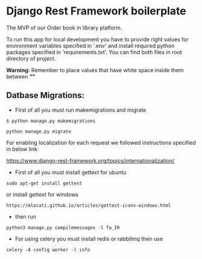 # Django Rest Framework boilerplate
The MVP of our Order book in library platform.

To run this app for local development you have to provide right values for environment variables specified in '.env'
and install required python packages specified in 'requirements.txt'. You can find both files in root directory of project.

**Warning:** Remember to place values that have white space inside them between **""**

## Datbase Migrations:
- First of all you must run makemigrations and migrate
```
$ python manage.py makemigrations
```
```
python manage.py migrate
```


For enabling localization for each request we followed instructions specified in below link:

https://www.django-rest-framework.org/topics/internationalization/
- First of all you must install gettext for ubuntu
```
sudo apt-get install gettext
```
or install gettext for windows
```
https://mlocati.github.io/articles/gettext-iconv-windows.html
```
- then run
```
python3 manage.py compilemessages -l fa_IR
```
- For using celery you must install redis or rabbitmq then use
```
celery -A config worker -l info
```
